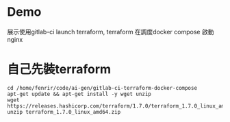 # Demo

展示使用gitlab-ci launch terraform, terraform 在調度docker compose 啟動nginx

# 自己先裝terraform

```shell
cd /home/fenrir/code/ai-gen/gitlab-ci-terraform-docker-compose
apt-get update && apt-get install -y wget unzip
wget https://releases.hashicorp.com/terraform/1.7.0/terraform_1.7.0_linux_amd64.zip
unzip terraform_1.7.0_linux_amd64.zip
```
